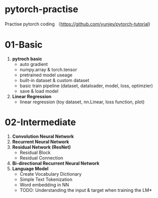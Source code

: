 # pytorch-practise
Practise pytorch coding （https://github.com/yunjey/pytorch-tutorial)

# 01-Basic
1. **pytroch basic**
    - auto gradient 
    - numpy.array & torch.tensor
    - pretrained model useage
    - built-in dataset & custom dataset
    - basic train pipeline (dataset, dataloader, model, loss, optimzier)
    - save & load model
2. **Linear Regression**
    - linear regression (toy dataset, nn.Linear, loss function, plot)


# 02-Intermediate
1. **Convolution Neural Network**
2. **Recurrent Neural Network**
3. **Residual Network (ResNet)**
    * Residual Block
    * Residual Connection
4. **Bi-directional Recurrent Neural Network**
5. **Language Model**
    * Create Vocabulary Dictionary
    * Simple Text Tokenization
    * Word embedding in NN
    * TODO: Understanding the input & target when training the LM*
